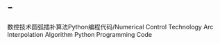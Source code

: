 # -
数控技术圆弧插补算法Python编程代码/Numerical Control Technology Arc Interpolation Algorithm Python Programming Code
